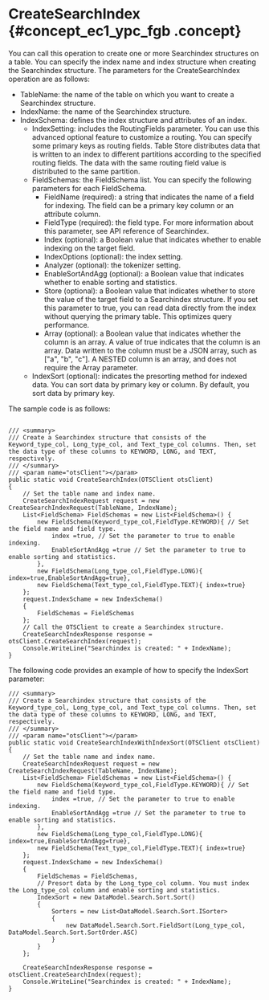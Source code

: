 # CreateSearchIndex {#concept_ec1_ypc_fgb .concept}

You can call this operation to create one or more Searchindex structures on a table. You can specify the index name and index structure when creating the Searchindex structure. The parameters for the CreateSearchIndex operation are as follows:

-   TableName: the name of the table on which you want to create a Searchindex structure.
-   IndexName: the name of the Searchindex structure.
-   IndexSchema: defines the index structure and attributes of an index.
    -   IndexSetting: includes the RoutingFields parameter. You can use this advanced optional feature to customize a routing. You can specify some primary keys as routing fields. Table Store distributes data that is written to an index to different partitions according to the specified routing fields. The data with the same routing field value is distributed to the same partition.
    -   FieldSchemas: the FieldSchema list. You can specify the following parameters for each FieldSchema.
        -   FieldName \(required\): a string that indicates the name of a field for indexing. The field can be a primary key column or an attribute column.
        -   FieldType \(required\): the field type. For more information about this parameter, see API reference of Searchindex.
        -   Index \(optional\): a Boolean value that indicates whether to enable indexing on the target field.
        -   IndexOptions \(optional\): the index setting.
        -   Analyzer \(optional\): the tokenizer setting.
        -   EnableSortAndAgg \(optional\): a Boolean value that indicates whether to enable sorting and statistics.
        -   Store \(optional\): a Boolean value that indicates whether to store the value of the target field to a Searchindex structure. If you set this parameter to true, you can read data directly from the index without querying the primary table. This optimizes query performance.
        -   Array \(optional\): a Boolean value that indicates whether the column is an array. A value of true indicates that the column is an array. Data written to the column must be a JSON array, such as \["a", "b", "c"\]. A NESTED column is an array, and does not require the Array parameter.
    -   IndexSort \(optional\): indicates the presorting method for indexed data. You can sort data by primary key or column. By default, you sort data by primary key.

The sample code is as follows:

```

/// <summary>
/// Create a Searchindex structure that consists of the Keyword_type_col, Long_type_col, and Text_type_col columns. Then, set the data type of these columns to KEYWORD, LONG, and TEXT, respectively.
/// </summary>
/// <param name="otsClient"></param>
public static void CreateSearchIndex(OTSClient otsClient)
{
    // Set the table name and index name.
    CreateSearchIndexRequest request = new CreateSearchIndexRequest(TableName, IndexName);
    List<FieldSchema> FieldSchemas = new List<FieldSchema>() {
        new FieldSchema(Keyword_type_col,FieldType.KEYWORD){ // Set the field name and field type.
            index =true, // Set the parameter to true to enable indexing.
            EnableSortAndAgg =true // Set the parameter to true to enable sorting and statistics.
        },
        new FieldSchema(Long_type_col,FieldType.LONG){ index=true,EnableSortAndAgg=true},
        new FieldSchema(Text_type_col,FieldType.TEXT){ index=true}
    };
    request.IndexSchame = new IndexSchema()
    {
        FieldSchemas = FieldSchemas
    };
    // Call the OTSClient to create a Searchindex structure.
    CreateSearchIndexResponse response = otsClient.CreateSearchIndex(request);
    Console.WriteLine("Searchindex is created: " + IndexName);
}
```

The following code provides an example of how to specify the IndexSort parameter:

```
/// <summary>
/// Create a Searchindex structure that consists of the Keyword_type_col, Long_type_col, and Text_type_col columns. Then, set the data type of these columns to KEYWORD, LONG, and TEXT, respectively.
/// </summary>
/// <param name="otsClient"></param>
public static void CreateSearchIndexWithIndexSort(OTSClient otsClient)
{
    // Set the table name and index name.
    CreateSearchIndexRequest request = new CreateSearchIndexRequest(TableName, IndexName);
    List<FieldSchema> FieldSchemas = new List<FieldSchema>() {
        new FieldSchema(Keyword_type_col,FieldType.KEYWORD){ // Set the field name and field type.
            index =true, // Set the parameter to true to enable indexing.
            EnableSortAndAgg =true // Set the parameter to true to enable sorting and statistics.
        },
        new FieldSchema(Long_type_col,FieldType.LONG){ index=true,EnableSortAndAgg=true},
        new FieldSchema(Text_type_col,FieldType.TEXT){ index=true}
    };
    request.IndexSchame = new IndexSchema()
    {
        FieldSchemas = FieldSchemas,
        // Presort data by the Long_type_col column. You must index the Long_type_col column and enable sorting and statistics.
        IndexSort = new DataModel.Search.Sort.Sort()
        {
            Sorters = new List<DataModel.Search.Sort.ISorter>
            {
                new DataModel.Search.Sort.FieldSort(Long_type_col, DataModel.Search.Sort.SortOrder.ASC)
            }
        }
    };

    CreateSearchIndexResponse response = otsClient.CreateSearchIndex(request);
    Console.WriteLine("Searchindex is created: " + IndexName);
}
```


